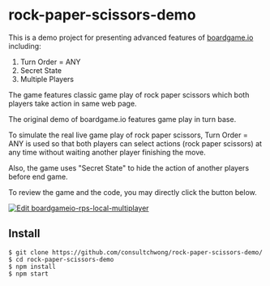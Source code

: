 # rock-paper-scissors-demo

This is a demo project for presenting advanced features of [boardgame.io](https://boardgame.io) including:

1. Turn Order = ANY
2. Secret State
3. Multiple Players

The game features classic game play of rock paper scissors which both players take action in same web page. 

The original demo of boardgame.io features game play in turn base. 

To simulate the real live game play of rock paper scissors, Turn Order = ANY is used so that both players can select actions (rock paper scissors) at any time without waiting another player finishing the move.

Also, the game uses "Secret State" to hide the action of another players before end game. 

To review the game and the code, you may directly click the button below. 

[![Edit boardgameio-rps-local-multiplayer](https://codesandbox.io/static/img/play-codesandbox.svg)](https://codesandbox.io/s/github/consultchwong/rock-paper-scissors-demo/tree/master/?fontsize=14)

## Install

```
$ git clone https://github.com/consultchwong/rock-paper-scissors-demo/
$ cd rock-paper-scissors-demo
$ npm install
$ npm start
```
